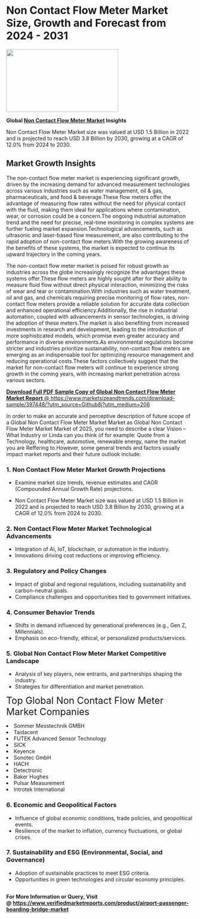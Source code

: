 <H1>Non Contact Flow Meter Market Size, Growth and Forecast from 2024 - 2031</H1><img class="aligncenter size-medium wp-image-584254" src="https://thirdeyenews.in/wp-content/uploads/2024/09/Global-Market-Research-300x168.jpeg" alt="" width="300" height="168" /><p><strong>Global&nbsp;<a href="https://www.marketsizeandtrends.com/download-sample/397448/?utm_source=Github8j?utm_medium=206">Non Contact Flow Meter Market</a> Insights</strong></p><p>Non Contact Flow Meter Market size was valued at USD 1.5 Billion in 2022 and is projected to reach USD 3.8 Billion by 2030, growing at a CAGR of 12.0% from 2024 to 2030.</p><p><h2>Market Growth Insights</h2> <p>The non-contact flow meter market is experiencing significant growth, driven by the increasing demand for advanced measurement technologies across various industries such as water management, oil & gas, pharmaceuticals, and food & beverage.These flow meters offer the advantage of measuring flow rates without the need for physical contact with the fluid, making them ideal for applications where contamination, wear, or corrosion could be a concern.The ongoing industrial automation trend and the need for precise, real-time monitoring in complex systems are further fueling market expansion.Technological advancements, such as ultrasonic and laser-based flow measurement, are also contributing to the rapid adoption of non-contact flow meters.With the growing awareness of the benefits of these systems, the market is expected to continue its upward trajectory in the coming years.</p> <p><a href="#"></a></p> <p>The non-contact flow meter market is poised for robust growth as industries across the globe increasingly recognize the advantages these systems offer.These flow meters are highly sought after for their ability to measure fluid flow without direct physical interaction, minimizing the risks of wear and tear or contamination.With industries such as water treatment, oil and gas, and chemicals requiring precise monitoring of flow rates, non-contact flow meters provide a reliable solution for accurate data collection and enhanced operational efficiency.Additionally, the rise in industrial automation, coupled with advancements in sensor technologies, is driving the adoption of these meters.The market is also benefiting from increased investments in research and development, leading to the introduction of more sophisticated models, which promise even greater accuracy and performance in diverse environments.As environmental regulations become stricter and industries prioritize sustainability, non-contact flow meters are emerging as an indispensable tool for optimizing resource management and reducing operational costs.These factors collectively suggest that the market for non-contact flow meters will continue to experience strong growth in the coming years, with increasing market penetration across various sectors.</p> <p><a href="#"></p><p><span class=""><strong>Download Full PDF Sample Copy of Global Non Contact Flow Meter Market Report</strong> @ <a href="https://www.marketsizeandtrends.com/download-sample/397448/?utm_source=Github8j?utm_medium=206" target="_blank">https://www.marketsizeandtrends.com/download-sample/397448/?utm_source=Github8j?utm_medium=206</a></span></p><p>In order to make an accurate and perceptive description of future scope of a Global&nbsp;Non Contact Flow Meter Market Market as Global&nbsp;Non Contact Flow Meter Market Market of 2025, you need to describe a clear Vision &ndash; What Industry or Linda can you think of for example: Quote from a Technology, healthcare, automotive, renewable energy, name the market you are Reffering to.However, some general trends and factors usually impact market reports and their future outlook include:</p><h3>1.&nbsp;<strong>Non Contact Flow Meter Market Growth Projections</strong></h3><ul><li>Examine market size trends, revenue estimates and CAGR (Compounded Annual Growth Rate) projections.</li><li><p>Non Contact Flow Meter Market size was valued at USD 1.5 Billion in 2022 and is projected to reach USD 3.8 Billion by 2030, growing at a CAGR of 12.0% from 2024 to 2030.</p></li></ul><h3>2.&nbsp;<strong>Non Contact Flow Meter Market Technological Advancements</strong></h3><ul><li>Integration of AI, IoT, blockchain, or automation in the industry.</li><li>Innovations driving cost reductions or improving efficiency.</li></ul><h3>3.&nbsp;<strong>Regulatory and Policy Changes</strong></h3><ul><li>Impact of global and regional regulations, including sustainability and carbon-neutral goals.</li><li>Compliance challenges and opportunities tied to government initiatives.</li></ul><h3>4.&nbsp;<strong>Consumer Behavior Trends</strong></h3><ul><li>Shifts in demand influenced by generational preferences (e.g., Gen Z, Millennials).</li><li>Emphasis on eco-friendly, ethical, or personalized products/services.</li></ul><h3>5.&nbsp;<strong>Global Non Contact Flow Meter Market Competitive Landscape</strong></h3><ul><li>Analysis of key players, new entrants, and partnerships shaping the industry.</li><li>Strategies for differentiation and market penetration.</li></ul><p data-pm-slice="1 1 []"><span style="color: inherit; font-family: inherit; font-size: 25px;">Top Global Non Contact Flow Meter Market Companies</span></p><div class="" data-test-id=""><p><li>Sommer Messtechnik GMBH</li><li> Taidacent</li><li> FUTEK Advanced Sensor Technology</li><li> SICK</li><li> Keyence</li><li> Sonotec GmbH</li><li> HACH</li><li> Detectronic</li><li> Baker Hughes</li><li> Pulsar Measurement</li><li> Introtek International</li></p></div><h3>6.&nbsp;<strong>Economic and Geopolitical Factors</strong></h3><ul><li>Influence of global economic conditions, trade policies, and geopolitical events.</li><li>Resilience of the market to inflation, currency fluctuations, or global crises.</li></ul><h3>7.&nbsp;<strong>Sustainability and ESG (Environmental, Social, and Governance)</strong></h3><ul><li>Adoption of sustainable practices to meet ESG criteria.</li><li>Opportunities in green technologies and circular economy principles.</li></ul><h2><strong style="font-size: 14px;">For More Information or Query, Visit @&nbsp;</strong><a style="background-color: #ffffff; font-size: 14px;" href="https://www.marketsizeandtrends.com/report/non-contact-flow-meter-market/" target="_blank">https://www.verifiedmarketreports.com/product/airport-passenger-boarding-bridge-market</a></h2>